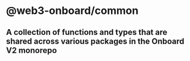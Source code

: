 # @web3-onboard/common

## A collection of functions and types that are shared across various packages in the Onboard V2 monorepo
